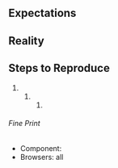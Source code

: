 ## Expectations

<!--
  I showed up, expecting to have my mind blown.
-->

## Reality

<!--
  But all I got was this lousy {insert screenshot}.
-->

## Steps to Reproduce

1.  1.  1.

###### Fine Print

* Component: <!-- buttons -->
* Browsers: all
